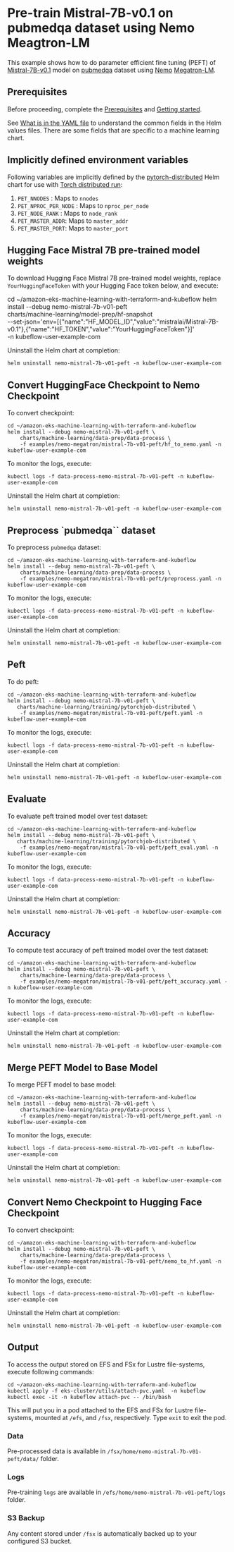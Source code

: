 # Pre-train Mistral-7B-v0.1 on pubmedqa dataset using Nemo Meagtron-LM

This example shows how to do parameter efficient fine tuning (PEFT) of [Mistral-7B-v0.1](https://huggingface.co/mistralai/Mistral-7B-v0.1/commits/main) model on [pubmedqa](https://github.com/pubmedqa/pubmedqa/tree/master) dataset using [Nemo](https://github.com/NVIDIA/NeMo) [Megatron-LM](https://github.com/NVIDIA/Megatron-LM).  

## Prerequisites

Before proceeding, complete the [Prerequisites](../../../README.md#prerequisites) and [Getting started](../../../README.md#getting-started). 

See [What is in the YAML file](../../../README.md#what-is-in-the-yaml-file) to understand the common fields in the Helm values files. There are some fields that are specific to a machine learning chart.


## Implicitly defined environment variables

Following variables are implicitly defined by the [pytorch-distributed](../../../charts/machine-learning/training/pytorchjob-distributed/Chart.yaml) Helm chart for use with [Torch distributed run](https://github.com/pytorch/pytorch/blob/main/torch/distributed/run.py):

1. `PET_NNODES` : Maps to `nnodes`
2. `PET_NPROC_PER_NODE` : Maps to `nproc_per_node` 
3. `PET_NODE_RANK` : Maps to `node_rank` 
4. `PET_MASTER_ADDR`: Maps to `master_addr` 
5. `PET_MASTER_PORT`: Maps to `master_port`

## Hugging Face Mistral 7B pre-trained model weights

To download Hugging Face Mistral 7B pre-trained model weights, replace `YourHuggingFaceToken` with your Hugging Face token below, and execute:

cd ~/amazon-eks-machine-learning-with-terraform-and-kubeflow
helm install --debug nemo-mistral-7b-v01-peft     \
    charts/machine-learning/model-prep/hf-snapshot    \
    --set-json='env=[{"name":"HF_MODEL_ID","value":"mistralai/Mistral-7B-v0.1"},{"name":"HF_TOKEN","value":"YourHuggingFaceToken"}]' \
    -n kubeflow-user-example-com

Uninstall the Helm chart at completion:

    helm uninstall nemo-mistral-7b-v01-peft -n kubeflow-user-example-com

## Convert HuggingFace Checkpoint to Nemo Checkpoint

To convert checkpoint:

    cd ~/amazon-eks-machine-learning-with-terraform-and-kubeflow
    helm install --debug nemo-mistral-7b-v01-peft \
        charts/machine-learning/data-prep/data-process \
        -f examples/nemo-megatron/mistral-7b-v01-peft/hf_to_nemo.yaml -n kubeflow-user-example-com

To monitor the logs, execute:

    kubectl logs -f data-process-nemo-mistral-7b-v01-peft -n kubeflow-user-example-com

Uninstall the Helm chart at completion:

    helm uninstall nemo-mistral-7b-v01-peft -n kubeflow-user-example-com

## Preprocess `pubmedqa`` dataset

To preprocess `pubmedqa` dataset:

    cd ~/amazon-eks-machine-learning-with-terraform-and-kubeflow
    helm install --debug nemo-mistral-7b-v01-peft \
        charts/machine-learning/data-prep/data-process \
        -f examples/nemo-megatron/mistral-7b-v01-peft/preprocess.yaml -n kubeflow-user-example-com

To monitor the logs, execute:

    kubectl logs -f data-process-nemo-mistral-7b-v01-peft -n kubeflow-user-example-com

Uninstall the Helm chart at completion:

    helm uninstall nemo-mistral-7b-v01-peft -n kubeflow-user-example-com

## Peft

To do peft:

    cd ~/amazon-eks-machine-learning-with-terraform-and-kubeflow
    helm install --debug nemo-mistral-7b-v01-peft \
       charts/machine-learning/training/pytorchjob-distributed \
        -f examples/nemo-megatron/mistral-7b-v01-peft/peft.yaml -n kubeflow-user-example-com

To monitor the logs, execute:

    kubectl logs -f data-process-nemo-mistral-7b-v01-peft -n kubeflow-user-example-com

Uninstall the Helm chart at completion:

    helm uninstall nemo-mistral-7b-v01-peft -n kubeflow-user-example-com

## Evaluate 

To evaluate peft trained model over test dataset:

    cd ~/amazon-eks-machine-learning-with-terraform-and-kubeflow
    helm install --debug nemo-mistral-7b-v01-peft \
       charts/machine-learning/training/pytorchjob-distributed \
        -f examples/nemo-megatron/mistral-7b-v01-peft/peft_eval.yaml -n kubeflow-user-example-com

To monitor the logs, execute:

    kubectl logs -f data-process-nemo-mistral-7b-v01-peft -n kubeflow-user-example-com

Uninstall the Helm chart at completion:

    helm uninstall nemo-mistral-7b-v01-peft -n kubeflow-user-example-com

## Accuracy 

To compute test accuracy of peft trained model over the test dataset:

    cd ~/amazon-eks-machine-learning-with-terraform-and-kubeflow
    helm install --debug nemo-mistral-7b-v01-peft \
        charts/machine-learning/data-prep/data-process \
        -f examples/nemo-megatron/mistral-7b-v01-peft/peft_accuracy.yaml -n kubeflow-user-example-com

To monitor the logs, execute:

    kubectl logs -f data-process-nemo-mistral-7b-v01-peft -n kubeflow-user-example-com

Uninstall the Helm chart at completion:

    helm uninstall nemo-mistral-7b-v01-peft -n kubeflow-user-example-com

## Merge PEFT Model to Base Model

To merge PEFT model to base model:

    cd ~/amazon-eks-machine-learning-with-terraform-and-kubeflow
    helm install --debug nemo-mistral-7b-v01-peft \
        charts/machine-learning/data-prep/data-process \
        -f examples/nemo-megatron/mistral-7b-v01-peft/merge_peft.yaml -n kubeflow-user-example-com

To monitor the logs, execute:

    kubectl logs -f data-process-nemo-mistral-7b-v01-peft -n kubeflow-user-example-com

Uninstall the Helm chart at completion:

    helm uninstall nemo-mistral-7b-v01-peft -n kubeflow-user-example-com

## Convert Nemo Checkpoint to Hugging Face Checkpoint

To convert checkpoint:

    cd ~/amazon-eks-machine-learning-with-terraform-and-kubeflow
    helm install --debug nemo-mistral-7b-v01-peft \
        charts/machine-learning/data-prep/data-process \
        -f examples/nemo-megatron/mistral-7b-v01-peft/nemo_to_hf.yaml -n kubeflow-user-example-com

To monitor the logs, execute:

    kubectl logs -f data-process-nemo-mistral-7b-v01-peft -n kubeflow-user-example-com

Uninstall the Helm chart at completion:

    helm uninstall nemo-mistral-7b-v01-peft -n kubeflow-user-example-com

## Output

To access the output stored on EFS and FSx for Lustre file-systems, execute following commands:

    cd ~/amazon-eks-machine-learning-with-terraform-and-kubeflow
    kubectl apply -f eks-cluster/utils/attach-pvc.yaml  -n kubeflow
    kubectl exec -it -n kubeflow attach-pvc -- /bin/bash


This will put you in a pod attached to the  EFS and FSx for Lustre file-systems, mounted at `/efs`, and `/fsx`, respectively. Type `exit` to exit the pod.

### Data

Pre-processed data is available in `/fsx/home/nemo-mistral-7b-v01-peft/data/` folder.

### Logs

Pre-training `logs` are available in `/efs/home/nemo-mistral-7b-v01-peft/logs` folder. 

### S3 Backup

Any content stored under `/fsx` is automatically backed up to your configured S3 bucket.